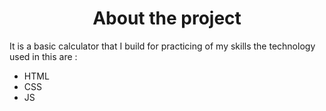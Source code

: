 <h1 style="text-align:center;">About the project</h1>
<p>
  It is a basic calculator that I build for practicing of my skills the technology used in this are :
</p>
<ul>
  <li>HTML</li>
  <li>CSS</li>
  <li>JS</li>
</ul>
